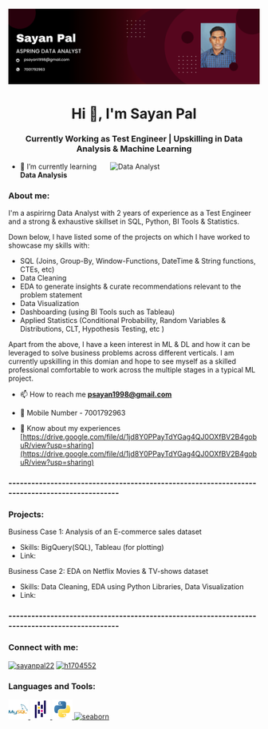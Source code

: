 ![logo](https://github.com/sayanp1998/sayanp1998/blob/main/Black%20and%20Red%20Gradient%20Professional%20LinkedIn%20Banner.png)

<h1 align="center">Hi 👋, I'm Sayan Pal</h1>
<h3 align="center">Currently Working as Test Engineer | Upskilling in Data Analysis & Machine Learning</h3>

<img align = "right" alt = "Data Analyst" width = "300" src = "https://i.pinimg.com/originals/fc/71/63/fc71635c7f1b09ed30413f59bb749582.gif">

- 🌱 I’m currently learning **Data Analysis**
<!-- <h3 align="left">----------------------------------------------------------------------------------------------</h3> -->
<h3 align="left">About me:</h3>
I'm a aspirirng Data Analyst with 2 years of experience as a Test Engineer and a strong & exhaustive skillset in SQL, Python, BI Tools & Statistics. 

Down below, I have listed some of the projects on which I have worked to showcase my skills with:

  - SQL (Joins, Group-By, Window-Functions, DateTime & String functions, CTEs, etc)
  - Data Cleaning
  - EDA to generate insights & curate recommendations relevant to the problem statement
  - Data Visualization
  - Dashboarding (using BI Tools such as Tableau)
  - Applied Statistics (Conditional Probability, Random Variables & Distributions, CLT, Hypothesis Testing, etc )

  Apart from the above, I have a keen interest in ML & DL and how it can be leveraged to solve business problems across different verticals. 
  I am currently upskilling in this domian and hope to see myself as a skilled professional comfortable to work across the multiple stages in a typical ML project.


- 📫 How to reach me **psayan1998@gmail.com**

- 📱 Mobile Number - 7001792963 

- 📄 Know about my experiences [https://drive.google.com/file/d/1jd8Y0PPayTdYGag4QJ0OXfBV2B4gobuR/view?usp=sharing](https://drive.google.com/file/d/1jd8Y0PPayTdYGag4QJ0OXfBV2B4gobuR/view?usp=sharing)
 <h3 align="left">----------------------------------------------------------------------------------------------</h3>
 <h3 align="left">Projects:</h3>
 
 Business Case 1: Analysis of an E-commerce sales dataset
  - Skills: BigQuery(SQL), Tableau (for plotting)
  - Link: 

Business Case 2: EDA on Netflix Movies & TV-shows dataset
  - Skills: Data Cleaning, EDA using Python Libraries, Data Visualization
  - Link: 


<h3 align="left">----------------------------------------------------------------------------------------------</h3>
<h3 align="left">Connect with me:</h3>
<p align="left">
<a href="https://linkedin.com/in/sayanpal22" target="blank"><img align="center" src="https://raw.githubusercontent.com/rahuldkjain/github-profile-readme-generator/master/src/images/icons/Social/linked-in-alt.svg" alt="sayanpal22" height="30" width="40" /></a>
<a href="https://www.hackerrank.com/h1704552" target="blank"><img align="center" src="https://raw.githubusercontent.com/rahuldkjain/github-profile-readme-generator/master/src/images/icons/Social/hackerrank.svg" alt="h1704552" height="30" width="40" /></a>
</p>

<h3 align="left">Languages and Tools:</h3>
<p align="left"> <a href="https://www.mysql.com/" target="_blank" rel="noreferrer"> <img src="https://raw.githubusercontent.com/devicons/devicon/master/icons/mysql/mysql-original-wordmark.svg" alt="mysql" width="40" height="40"/> </a> <a href="https://pandas.pydata.org/" target="_blank" rel="noreferrer"> <img src="https://raw.githubusercontent.com/devicons/devicon/2ae2a900d2f041da66e950e4d48052658d850630/icons/pandas/pandas-original.svg" alt="pandas" width="40" height="40"/> </a> <a href="https://www.python.org" target="_blank" rel="noreferrer"> <img src="https://raw.githubusercontent.com/devicons/devicon/master/icons/python/python-original.svg" alt="python" width="40" height="40"/> </a> <a href="https://seaborn.pydata.org/" target="_blank" rel="noreferrer"> <img src="https://seaborn.pydata.org/_images/logo-mark-lightbg.svg" alt="seaborn" width="40" height="40"/> </a> </p>
